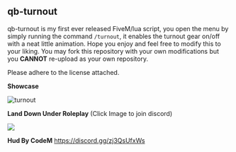 ## qb-turnout

qb-turnout is my first ever released FiveM/lua script, you open the menu by simply running the command `/turnout`, it enables the turnout gear on/off with a neat little animation. Hope you enjoy and feel free to modify  this to your liking. You may fork this repository with your own modifications but you **CANNOT** re-upload as your own repository.

Please adhere to the license attached.

**Showcase**


![turnout](https://cdn.discordapp.com/attachments/942055830952488970/963426706788593734/ezgif-5-899e98db43.gif)
 
**Land Down Under Roleplay** (Click Image to join discord)

[<img src="https://cdn.discordapp.com/attachments/896914570839474206/958231912785264710/LDU_smaller.png">](https://discord.gg/kvxTNEzaqZ)

**Hud By CodeM**
https://discord.gg/zj3QsUfxWs
